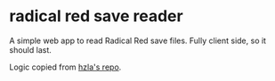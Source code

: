 # radical red save reader

A simple web app to read Radical Red save files. Fully client side, so it should last.

Logic copied from [hzla's repo](https://github.com/hzla/Pokeweb-Live).
